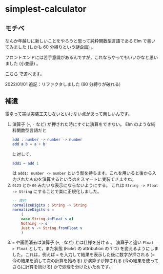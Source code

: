 # simplest-calculator

## モチベ
なんか年越しに新しいことをやろうと思って純粋関数型言語である Elm で書いてみました (しかも 60 分縛りという謎企画) 。

フロントエンドには苦手意識があるんですが，これならやってもいいかなと思いました (小並感) 。

[こちら](https://mitawaut.github.io/simplest-calculator/) で遊べます。

2022/01/01 追記：リファクタしました (60 分縛りが破れる)

## 補遺

電卓って実は実装工夫しないといけない点があって楽しいんです。
1. 演算子 (`+`, `-` など) が押された時にすぐに演算をできない。
    Elm のような純粋関数型言語だと
    ```elm
    add : number -> number -> number
    add a b = a + b
    ```
    に対して，
    ```elm
    add1 = add 1
    ```
    は `add1: number -> number` という型を持ちます。これを用いると後から入力されたものを演算するというのをスマートに実装できますね。
2. `0123` とか `00` みたいな表示にならないようにする。
    これは `String -> Float -> String` にすることで楽に正規化しました。
    ```elm
    -- 抜粋
    normalizeDigits : String -> String 
    normalizeDigits s =
        (
        case String.toFloat s of
        Nothing -> s 
        Just v -> String.fromFloat v
        )
    ```
3. `=` や画面消去は演算子 (`+`, `-`など) とは仕様を分ける 。
    演算子と違い `Float -> Float` として，また状態 (`Model` の attribution の 1 つ) を変えるようにしました。これは，例えば `=` を入力して結果を表示した後に数字が押される (= 今の結果を消して次の計算を始める) か演算子が押される (今の結果を使ってさらに計算を続ける) かで処理を分けたいためです。

